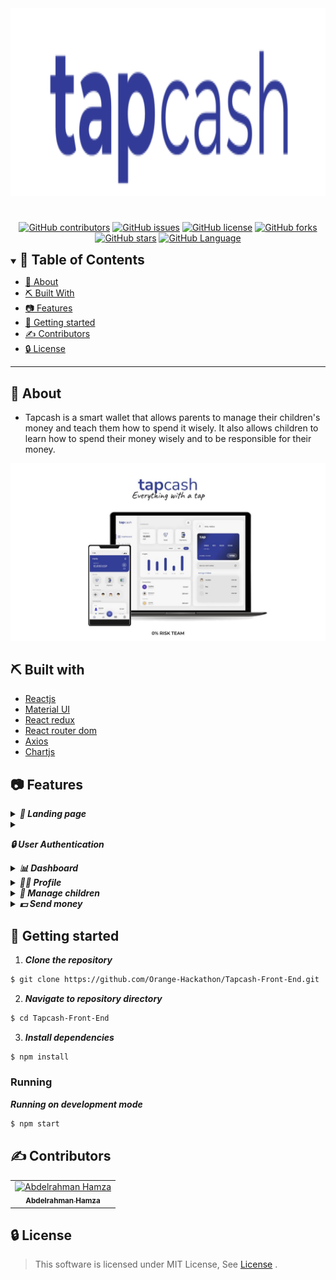 <div align="center">
<img height="300" src="./screenshots/Blue logo.svg">
<h1/>
</div>


<div align="center">

[![GitHub contributors](https://img.shields.io/github/contributors/Orange-Hackathon/Tapcash-Front-End)](https://github.com/Orange-Hackathon/Tapcash-Front-End/contributors)
[![GitHub issues](https://img.shields.io/github/issues/Orange-Hackathon/Tapcash-Front-End)](https://github.com/Orange-Hackathon/Tapcash-Front-End/issues)
[![GitHub license](https://img.shields.io/github/license/Orange-Hackathon/Tapcash-Front-End)](https://github.com/Orange-Hackathon/Tapcash-Front-End/blob/master/LICENSE)
[![GitHub forks](https://img.shields.io/github/forks/Orange-Hackathon/Tapcash-Front-End)](https://github.com/Orange-Hackathon/Tapcash-Front-End/network)
[![GitHub stars](https://img.shields.io/github/stars/Orange-Hackathon/Tapcash-Front-End)](https://github.com/Orange-Hackathon/Tapcash-Front-End/stargazers)
[![GitHub Language](https://img.shields.io/github/languages/top/Orange-Hackathon/Tapcash-Front-End)](https://img.shields.io/github/languages/count/Orange-Hackathon/Tapcash-Front-End)

</div>

<details open="open">
<summary>
<h2 style="display:inline">📝 Table of Contents</h2>
</summary>

- [📑 About](#about)
- [⛏️ Built With](#built-with)
- [📷 Features](#features)
- [🏁 Getting started](#getting-started)
- [✍️ Contributors](#contributors)
- [🔒 License](#license)

</details>

---

## 📑 About

- Tapcash is a smart wallet that allows parents to manage their children's money and teach them how to spend it wisely. It also allows children to learn how to spend their money wisely and to be responsible for their money.


<img src="./screenshots/tabcash.jpg">


## ⛏️ Built with

- [Reactjs](https://reactjs.org/)
- [Material UI](https://mui.com/)
- [React redux](https://react-redux.js.org/)
- [React router dom](https://reactrouter.com/en/main)
- [Axios](https://axios-http.com/docs/intro)
- [Chartjs](https://www.chartjs.org/docs/latest/)

## 📷 Features


</details>

<details>
<summary>
<h4 style="display:inline">
<strong><em> 🛬 Landing page</em></strong></h4>
</summary>


<img src="./screenshots/Landing page.jpeg"/>

</details>

<details>
<summary>
<h4 style="display:inline">


<strong><em>🔒 User Authentication</em></strong></h4>
</summary>

- Sign up
- Login in
- Forget Pin

<img src="./screenshots/signup1.png">
<img src="./screenshots/signup2.png">
<img src="./screenshots/signup3.png">
<img src="./screenshots/login.png">
<img src="./screenshots/forget pin.png">
<img src="./screenshots/forget pin2.png">
<img src="./screenshots/forget pin3.png">

</details>

<details>
<summary>
<h4 style="display:inline">
<strong><em> 📊 Dashboard </em></strong></h4>
</summary>

- Your Balance
- Send money
- Payments
- Insights
- Transactions
- Manage children

<img src="./screenshots/dashboard1.png"/>
<img src="./screenshots/dashboard2.png"/>


</details>

<details>
<summary>
<h4 style="display:inline">
<strong><em> 🙍‍♂️ Profile</em></strong></h4>
</summary>

- Your Information


<img src="./screenshots/profile.png"/>

</details>

<details>
<summary>
<h4 style="display:inline">
<strong><em> 👶 Manage children</em></strong></h4>
</summary>

- Balance
- Limit
- Allowance
- Manage categories
- Recent transactions


<img src="./screenshots/children.png"/>

</details>

<details>
<summary>
<h4 style="display:inline">
<strong><em> 💵 Send money</em></strong></h4>
</summary>

- Balance
- Limit
- Allowance
- Manage categories
- Recent transactions


<img src="./screenshots/send1.png"/>
<img src="./screenshots/send2.png"/>
<img src="./screenshots/send3.png"/>

</details>


## 🏁 Getting started

1. **_Clone the repository_**

```sh
$ git clone https://github.com/Orange-Hackathon/Tapcash-Front-End.git
```

2. **_Navigate to repository directory_**

```sh
$ cd Tapcash-Front-End
```

3. **_Install dependencies_**

```sh
$ npm install
```

### Running

**_Running on development mode_**

```sh
$ npm start
```
## ✍️ Contributors

<table>
  <tr>

<td align="center">
<a href="https://github.com/Abd-ELrahmanHamza" target="_black">
<img src="https://avatars.githubusercontent.com/u/68310502?v=4" width="150px;" alt="Abdelrahman Hamza"/><br /><sub><b>Abdelrahman Hamza</b></sub></a><br />
</td>
</tr>
</table>

## 🔒 License <a name = "license"></a>

> This software is licensed under MIT License, See [License](https://github.com/Orange-Hackathon/Tapcash-Front-End/blob/main/LICENSE) .
